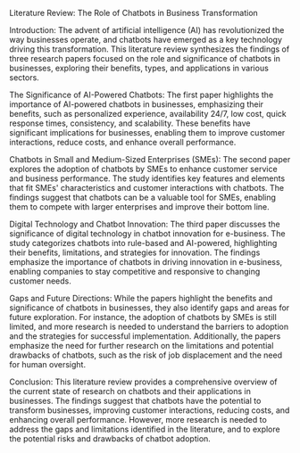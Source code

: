 Literature Review: The Role of Chatbots in Business Transformation

Introduction:
The advent of artificial intelligence (AI) has revolutionized the way businesses operate, and chatbots have emerged as a key technology driving this transformation. This literature review synthesizes the findings of three research papers focused on the role and significance of chatbots in businesses, exploring their benefits, types, and applications in various sectors.

The Significance of AI-Powered Chatbots:
The first paper highlights the importance of AI-powered chatbots in businesses, emphasizing their benefits, such as personalized experience, availability 24/7, low cost, quick response times, consistency, and scalability. These benefits have significant implications for businesses, enabling them to improve customer interactions, reduce costs, and enhance overall performance.

Chatbots in Small and Medium-Sized Enterprises (SMEs):
The second paper explores the adoption of chatbots by SMEs to enhance customer service and business performance. The study identifies key features and elements that fit SMEs' characteristics and customer interactions with chatbots. The findings suggest that chatbots can be a valuable tool for SMEs, enabling them to compete with larger enterprises and improve their bottom line.

Digital Technology and Chatbot Innovation:
The third paper discusses the significance of digital technology in chatbot innovation for e-business. The study categorizes chatbots into rule-based and AI-powered, highlighting their benefits, limitations, and strategies for innovation. The findings emphasize the importance of chatbots in driving innovation in e-business, enabling companies to stay competitive and responsive to changing customer needs.

Gaps and Future Directions:
While the papers highlight the benefits and significance of chatbots in businesses, they also identify gaps and areas for future exploration. For instance, the adoption of chatbots by SMEs is still limited, and more research is needed to understand the barriers to adoption and the strategies for successful implementation. Additionally, the papers emphasize the need for further research on the limitations and potential drawbacks of chatbots, such as the risk of job displacement and the need for human oversight.

Conclusion:
This literature review provides a comprehensive overview of the current state of research on chatbots and their applications in businesses. The findings suggest that chatbots have the potential to transform businesses, improving customer interactions, reducing costs, and enhancing overall performance. However, more research is needed to address the gaps and limitations identified in the literature, and to explore the potential risks and drawbacks of chatbot adoption.